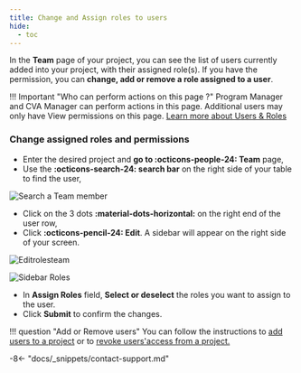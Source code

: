 ```yaml
---
title: Change and Assign roles to users
hide:
  - toc
---
```


In the **Team** page of your project, you can see the list of users currently added into your project, with their assigned role(s). If you have the permission, you can **change, add or remove a role assigned to a user**.

!!! Important "Who can perform actions on this page ?"
    Program Manager and CVA Manager can perform actions in this page.
    Additional users may only have View permissions on this page. [Learn more about Users & Roles](../users/users-roles-page.md)

### Change assigned roles and permissions

- Enter the desired project and **go to :octicons-people-24: Team** page,
- Use the **:octicons-search-24: search bar** on the right side of your table to find the user,

![Search a Team member](../assets/img/SearchTeammembers.png)

- Click on the 3 dots **:material-dots-horizontal:**  on the right end of the user row,
- Click **:octicons-pencil-24: Edit**. A sidebar will appear on the right side of your screen.

![Editrolesteam](../assets/img/Editrolesteam.png)

![Sidebar Roles](../assets/img/TeamRolesSideBar.png)

- In **Assign Roles** field, **Select or deselect** the roles you want to assign to the user.
- Click **Submit** to confirm the changes.

!!! question "Add or Remove users"
    You can follow the instructions to [add users to a project](../team/add-team-members.md) or to [revoke users'access from a project.](../team/remove-team-members-program.md)

-8<- "docs/_snippets/contact-support.md"
